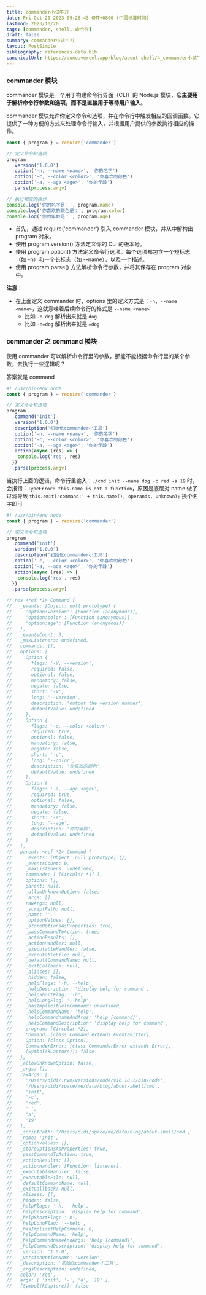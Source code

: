 ```yaml
---
title: commander小试牛刀
date: Fri Oct 20 2023 09:26:43 GMT+0800 (中国标准时间)
lastmod: 2023/10/20
tags: [commander, shell, 命令行]
draft: false
summary: commander小试牛刀
layout: PostSimple
bibliography: references-data.bib
canonicalUrl: https://dume.vercel.app/blog/about-shell/4_commander小试牛刀.md
---
```


### commander 模块

commander 模块是一个用于构建命令行界面（CLI）的 Node.js 模块，**它主要用于解析命令行参数和选项，而不是直接用于等待用户输入**。

commander 模块允许你定义命令和选项，并在命令行中触发相应的回调函数。它提供了一种方便的方式来处理命令行输入，并根据用户提供的参数执行相应的操作。

```js
const { program } = require('commander')

// 定义命令和选项
program
  .version('1.0.0')
  .option('-n, --name <name>', '你的名字')
  .option('-c, --color <color>', '你喜欢的颜色')
  .option('-a, --age <age>', '你的年龄')
  .parse(process.argv)

// 执行相应的操作
console.log('你的名字是：', program.name)
console.log('你喜欢的颜色是：', program.color)
console.log('你的年龄是：', program.age)
```

- 首先，通过 require('commander') 引入 commander 模块，并从中解构出 program 对象。
- 使用 program.version() 方法定义你的 CLI 的版本号。
- 使用 program.option() 方法定义命令行选项。每个选项都包含一个短标志（如 -n）和一个长标志（如 --name），以及一个描述。
- 使用 program.parse() 方法解析命令行参数，并将其保存在 program 对象中。

**注意**：

- 在上面定义 commander 时，options 里的定义方式是：`-n, --name <name>`，这就意味着后续命令行的格式是 `--name <name>`
  - 比如 `-n dog` 解析出来就是 `dog`
  - 比如 `-n=dog` 解析出来就是 `=dog`

### commander 之 command 模块

使用 commander 可以解析命令行里的参数，那能不能根据命令行里的某个参数，去执行一些逻辑呢？

答案就是 command

```js
#! /usr/bin/env node
const { program } = require('commander')

// 定义命令和选项
program
  .command('init')
  .version('1.0.0')
  .description('初始化commander小工具')
  .option('-n, --name <name>', '你的名字')
  .option('-c, --color <color>', '你喜欢的颜色')
  .option('-a, --age <age>', '你的年龄')
  .action(async (res) => {
    console.log('res', res)
  })
  .parse(process.argv)
```

当执行上面的逻辑，命令行里输入：`./cmd init --name dog -c red -a 19` 时，会报错：`TypeError: this.name is not a function`，原因是底层对 name 做了过滤导致 `this.emit('command:' + this.name(), operands, unknown);` 换个名字即可

```js
#! /usr/bin/env node
const { program } = require('commander')

// 定义命令和选项
program
  .command('init')
  .version('1.0.0')
  .description('初始化commander小工具')
  .option('-c, --color <color>', '你喜欢的颜色')
  .option('-a, --age <age>', '你的年龄')
  .action(async (res) => {
    console.log('res', res)
  })
  .parse(process.argv)

// res <ref *1> Command {
//   _events: [Object: null prototype] {
//     'option:version': [Function (anonymous)],
//     'option:color': [Function (anonymous)],
//     'option:age': [Function (anonymous)]
//   },
//   _eventsCount: 3,
//   _maxListeners: undefined,
//   commands: [],
//   options: [
//     Option {
//       flags: '-V, --version',
//       required: false,
//       optional: false,
//       mandatory: false,
//       negate: false,
//       short: '-V',
//       long: '--version',
//       description: 'output the version number',
//       defaultValue: undefined
//     },
//     Option {
//       flags: '-c, --color <color>',
//       required: true,
//       optional: false,
//       mandatory: false,
//       negate: false,
//       short: '-c',
//       long: '--color',
//       description: '你喜欢的颜色',
//       defaultValue: undefined
//     },
//     Option {
//       flags: '-a, --age <age>',
//       required: true,
//       optional: false,
//       mandatory: false,
//       negate: false,
//       short: '-a',
//       long: '--age',
//       description: '你的年龄',
//       defaultValue: undefined
//     }
//   ],
//   parent: <ref *2> Command {
//     _events: [Object: null prototype] {},
//     _eventsCount: 0,
//     _maxListeners: undefined,
//     commands: [ [Circular *1] ],
//     options: [],
//     parent: null,
//     _allowUnknownOption: false,
//     _args: [],
//     rawArgs: null,
//     _scriptPath: null,
//     _name: '',
//     _optionValues: {},
//     _storeOptionsAsProperties: true,
//     _passCommandToAction: true,
//     _actionResults: [],
//     _actionHandler: null,
//     _executableHandler: false,
//     _executableFile: null,
//     _defaultCommandName: null,
//     _exitCallback: null,
//     _aliases: [],
//     _hidden: false,
//     _helpFlags: '-h, --help',
//     _helpDescription: 'display help for command',
//     _helpShortFlag: '-h',
//     _helpLongFlag: '--help',
//     _hasImplicitHelpCommand: undefined,
//     _helpCommandName: 'help',
//     _helpCommandnameAndArgs: 'help [command]',
//     _helpCommandDescription: 'display help for command',
//     program: [Circular *2],
//     Command: [class Command extends EventEmitter],
//     Option: [class Option],
//     CommanderError: [class CommanderError extends Error],
//     [Symbol(kCapture)]: false
//   },
//   _allowUnknownOption: false,
//   _args: [],
//   rawArgs: [
//     '/Users/didi/.nvm/versions/node/v16.18.1/bin/node',
//     '/Users/didi/space/me/data/blog/about-shell/cmd',
//     'init',
//     '-c',
//     'red',
//     '-',
//     'a',
//     '19'
//   ],
//   _scriptPath: '/Users/didi/space/me/data/blog/about-shell/cmd',
//   _name: 'init',
//   _optionValues: {},
//   _storeOptionsAsProperties: true,
//   _passCommandToAction: true,
//   _actionResults: [],
//   _actionHandler: [Function: listener],
//   _executableHandler: false,
//   _executableFile: null,
//   _defaultCommandName: null,
//   _exitCallback: null,
//   _aliases: [],
//   _hidden: false,
//   _helpFlags: '-h, --help',
//   _helpDescription: 'display help for command',
//   _helpShortFlag: '-h',
//   _helpLongFlag: '--help',
//   _hasImplicitHelpCommand: 0,
//   _helpCommandName: 'help',
//   _helpCommandnameAndArgs: 'help [command]',
//   _helpCommandDescription: 'display help for command',
//   _version: '1.0.0',
//   _versionOptionName: 'version',
//   _description: '初始化commander小工具',
//   _argsDescription: undefined,
//   color: 'red',
//   args: [ 'init', '-', 'a', '19' ],
//   [Symbol(kCapture)]: false
```
